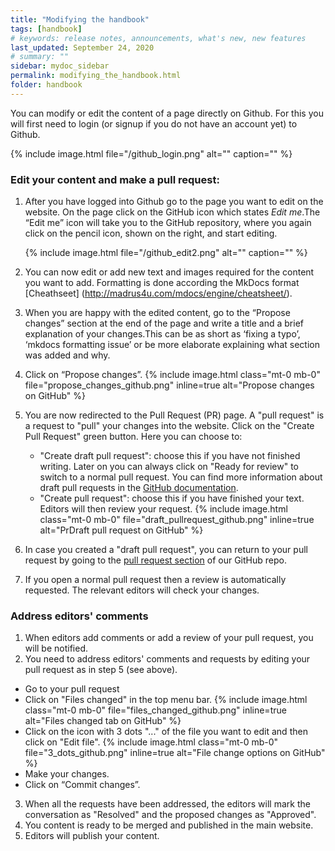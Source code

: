 ```yaml
---
title: "Modifying the handbook"
tags: [handbook]
# keywords: release notes, announcements, what's new, new features
last_updated: September 24, 2020
# summary: ""
sidebar: mydoc_sidebar
permalink: modifying_the_handbook.html
folder: handbook
---
```


You can modify or edit the content of a page directly on Github. For this you will first need to login (or signup if you do not have an account yet) to Github. 

  {% include image.html file="/github_login.png" alt="" caption="" %}


### Edit your content and make a pull request:
  
  1. After you have logged into Github go to the page you want to edit on the website. On the page click on the GitHub icon which states *Edit me*.The “Edit me”
     icon will take you to the GitHub repository, where you again click on the pencil icon, shown on the right, and start editing.
  
       {% include image.html file="/github_edit2.png" alt="" caption="" %}

  2. You can now edit or add new text and images required for the content you want to add. Formatting is done according the MkDocs format 
     [Cheathseet] (http://madrus4u.com/mdocs/engine/cheatsheet/).
     
  3. When you are happy with the edited content, go to the “Propose changes” section at the end of the page and write a title and a brief 
     explanation of your changes.This can be as short as ‘fixing a typo’, ‘mkdocs formatting issue’ or be more elaborate explaining what section was added and why.
  
  4. Click on “Propose changes”.
    {% include image.html class="mt-0 mb-0" file="propose_changes_github.png" inline=true alt="Propose changes on GitHub" %}
  
  5. You are now redirected to the Pull Request (PR) page. A "pull request" is a request to "pull" your changes into the website. 
     Click on the "Create Pull Request" green button. Here you can choose to:

      - "Create draft pull request": choose this if you have not finished writing. Later on you can always click on "Ready for review" to switch to a normal 
         pull request. You can find more information about draft pull requests in the [GitHub documentation](https://docs.github.com/en/github/collaborating-with-issues-and-pull-requests/about-pull-requests#draft-pull-requests).
      - "Create pull request": choose this if you have finished your text. Editors will then review your request.
    {% include image.html class="mt-0 mb-0" file="draft_pullrequest_github.png" inline=true alt="PrDraft pull request on GitHub" %}

  6. In case you created a "draft pull request", you can return to your pull request by going to the [pull request section](https://github.com/ibisba/handbook/pulls) of our GitHub repo.
  
  7. If you open a normal pull request then a review is automatically requested. The relevant editors will check your changes. 

### Address editors' comments

 1. When editors add comments or add a review of your pull request, you will be notified.
 2. You need to address editors' comments and requests by editing your pull request as in step 5 (see above).
   - Go to your pull request
   - Click on "Files changed" in the top menu bar.
    {% include image.html class="mt-0 mb-0" file="files_changed_github.png" inline=true alt="Files changed tab on GitHub" %}
   - Click on the icon with 3 dots "..." of the file you  want to edit and then click on "Edit file".
    {% include image.html class="mt-0 mb-0" file="3_dots_github.png" inline=true alt="File change options on GitHub" %}
   - Make your changes.
   - Click on “Commit changes”.
3. When all the requests have been addressed, the editors will mark the conversation as "Resolved" and the proposed changes as "Approved".
4. You content is ready to be merged and published in the main website.
5. Editors will publish your content.
